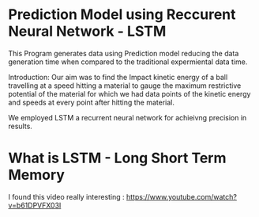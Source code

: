 # Prediction Model using Reccurent Neural Network - LSTM

This Program generates data using Prediction model reducing the data generation time when compared to the traditional expermiental data time.

Introduction: Our aim was to find the Impact kinetic energy of a ball travelling at a speed hitting a material to gauge the maximum restrictive potential of the material for which we had data points of the kinetic energy and speeds at every point after hitting the material.

We employed LSTM a recurrent neural network for achieivng precision in results.

# What is LSTM - Long Short Term Memory 
  
  I found this video really interesting : https://www.youtube.com/watch?v=b61DPVFX03I 

